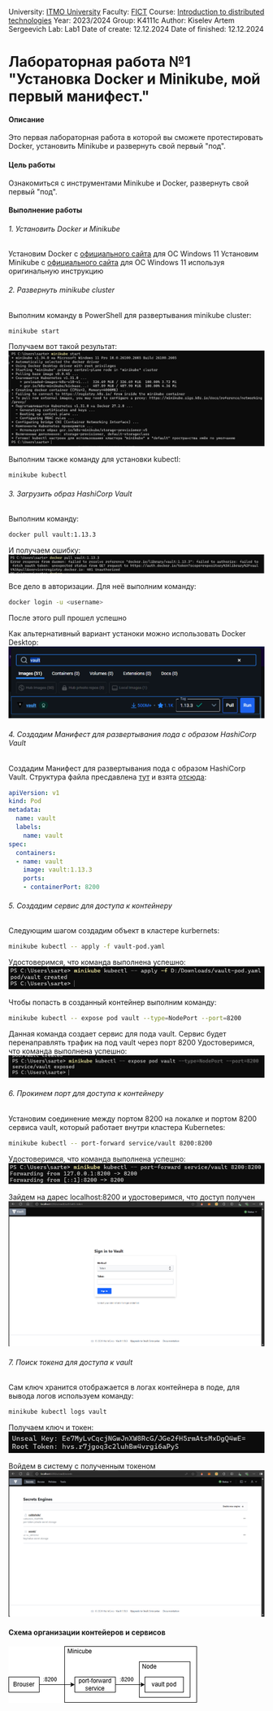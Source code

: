 University: [ITMO University](https://itmo.ru/ru/)
Faculty: [FICT](https://fict.itmo.ru)
Course: [Introduction to distributed technologies](https://github.com/itmo-ict-faculty/introduction-to-distributed-technologies)
Year: 2023/2024
Group: K4111c
Author: Kiselev Artem Sergeevich
Lab: Lab1
Date of create: 12.12.2024
Date of finished: 12.12.2024

# Лабораторная работа №1 "Установка Docker и Minikube, мой первый манифест."

#### Описание
Это первая лабораторная работа в которой вы сможете протестировать Docker, установить Minikube и развернуть свой первый "под".

#### Цель работы
Ознакомиться с инструментами Minikube и Docker, развернуть свой первый "под".

#### Выполнение работы
###### 1. Установить Docker и Minikube
Установим Docker с [официального сайта](https://www.docker.com/) для ОС Windows 11
Установим Minikube с [официального сайта](https://minikube.sigs.k8s.io/docs/start/) для ОС Windows 11 используя оригинальную инструкцию

###### 2. Развернуть minikube cluster
Выполним команду в PowerShell для развертывания minikube cluster:
```bash
minikube start
```
Получаем вот такой результат:
![img](./img/image_1.png)

Выполним также команду для установки kubectl:
```bash
minikube kubectl
```
###### 3. Загрузить образ HashiCorp Vault
Выполним команду:
```bash
docker pull vault:1.13.3
```

И получаем ошибку:
![img](./img/image_2.png)

Все дело в авторизации. Для неё выполним команду:
```bash
docker login -u <username>
```
После этого pull прошел успешно

Как альтернативный вариант устаноки можно использовать Docker Desktop:
![img](./img/image_3.png)
###### 4.  Создадим Манифест для развертывания пода с образом HashiCorp Vault
Создадим Манифест для развертывания пода с образом HashiCorp Vault. Структура файла пресдавлена [тут](../vault-pod.yaml) и взята [отсюда](https://hub.docker.com/_/vault/):
```yaml
apiVersion: v1
kind: Pod
metadata:
  name: vault
  labels:
    name: vault
spec:
  containers:
  - name: vault
    image: vault:1.13.3
    ports:
    - containerPort: 8200
```

###### 5. Создадим сервис для доступа к контейнеру
Следующим шагом создадим объект в кластере kurbernets:
```bash
minikube kubectl -- apply -f vault-pod.yaml
```

Удостоверимся, что команда выполнена успешно:
![img](./img/image_4.png)

Чтобы попасть в созданный контейнер выполним команду:
```bash
minikube kubectl -- expose pod vault --type=NodePort --port=8200
```
Данная команда создает сервис для пода vault. Сервис будет перенаправлять трафик на под vault через порт 8200
Удостоверимся, что команда выполнена успешно:
![img](./img/image_5.png)

###### 6. Прокинем порт для доступа к контейнеру
Установим соединение между портом 8200 на локалке и портом 8200 сервиса vault, который работает внутри кластера Kubernetes:
```bash
minikube kubectl -- port-forward service/vault 8200:8200
```

Удостоверимся, что команда выполнена успешно:
![img](./img/image_6.png)

Зайдем на дарес localhost:8200 и удостоверимся, что доступ получен
![img](./img/image_7.png)

###### 7. Поиск токена для доступа к vault
Сам ключ хранится отображается в логах контейнера в поде, для вывода логов используем команду:
```bash
minikube kubectl logs vault
```

Получаем ключ и токен:
![img](./img/image_8.png)

Войдем в систему с полученным токеном
![img](./img/image_9.png)

#### Схема организации контейеров и сервисов
![img](./img/image_10.png)